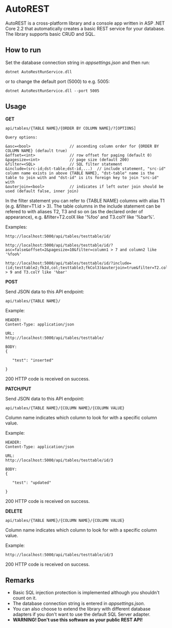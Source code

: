 # AutoREST

AutoREST is a cross-platform library and a console app written in ASP .NET Core 2.2 that automatically creates a basic REST service for your database. 
The library supports basic CRUD and SQL. 

## How to run

Set the database connection string in *appsettings.json* and then run:

	dotnet AutoRestRunService.dll

or to change the default port (5000) to e.g. 5005:

	dotnet AutoRestRunService.dll --port 5005

## Usage

**GET**

```url
api/tables/{TABLE NAME}/{ORDER BY COLUMN NAME}/?[OPTIONS]

Query options:

&asc=<bool> 				// ascending column order for {ORDER BY COLUMN NAME} (default true)
&offset=<int>				// row offset for paging (default 0)
&pagesize=<int>				// page size (default 200)
&filter=<SQL>				// SQL filter statement
&include=(src-id;dst-table;dst-id,...)	// include statement, "src-id" column name exists in above {TABLE NAME}, "dst-table" name is the table to join with and "dst-id" is its foreign key to join "src-id" with
&outerjoin=<bool>			// indicates if left outer join should be used (default false, inner join)

```

In the filter statement you can refer to {TABLE NAME} columns with alias T1 (e.g. &filter=T1.id > 3). 
The table columns in the include statement can be refered to with aliases T2, T3 and so on (as the declared order of appearance), e.g. &filter=T2.colX like '%foo' and T3.colY like '%bar%'.

Examples:

```url
http://localhost:5000/api/tables/testtable/id/

http://localhost:5000/api/tables/testtable/id/?asc=false&offset=2&pagesize=10&filter=column1 > 7 and column2 like '%foo%'

http://localhost:5000/api/tables/testtable/id/?include=(id;testtable2;fkId,col;testtable3;fkCol3)&outerjoin=true&filter=T2.colX > 9 and T3.colY like '%bar'

```

**POST**

Send JSON data to this API endpoint:

```url
api/tables/{TABLE NAME}/
```

Example:

```url
HEADER:
Content-Type: application/json

URL:
http://localhost:5000/api/tables/testtable/

BODY:
{
    
   "test": "inserted"

}

```

200 HTTP code is received on success.

**PATCH/PUT**

Send JSON data to this API endpoint:

```url
api/tables/{TABLE NAME}/{COLUMN NAME}/{COLUMN VALUE}
```

Column name indicates which column to look for with a specific column value.

Example:

```url
HEADER:
Content-Type: application/json

URL:
http://localhost:5000/api/tables/testtable/id/3

BODY:
{
    
   "test": "updated"

}

```

200 HTTP code is received on success.

**DELETE**

```url
api/tables/{TABLE NAME}/{COLUMN NAME}/{COLUMN VALUE}
```

Column name indicates which column to look for with a specific column value.

Example:

```url
http://localhost:5000/api/tables/testtable/id/3
```

200 HTTP code is received on success.

## Remarks
* Basic SQL injection protection is implemented although you shouldn't count on it.
* The database connection string is entered in *appsettings.json*.
* You can also choose to extend the library with different database adapters if you don't want to use the default SQL Server adapter.
* **WARNING! Don't use this software as your public REST API!**
